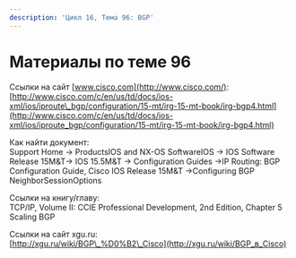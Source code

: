 ```yaml
---
description: 'Цикл 16, Тема 96: BGP'
---
```


# Материалы по теме 96

Ссылки на сайт [www.cisco.com](http://www.cisco.com/):  
[http://www.cisco.com/c/en/us/td/docs/ios-xml/ios/iproute\_bgp/configuration/15-mt/irg-15-mt-book/irg-bgp4.html](http://www.cisco.com/c/en/us/td/docs/ios-xml/ios/iproute_bgp/configuration/15-mt/irg-15-mt-book/irg-bgp4.html)

Как найти документ:  
Support Home → ProductsIOS and NX-OS SoftwareIOS → IOS Software Release 15M&T→ IOS 15.5M&T → Configuration Guides →IP Routing: BGP Configuration Guide, Cisco IOS Release 15M&T →Configuring BGP NeighborSessionOptions

Ссылки на книгу/главу:  
TCP/IP, Volume II: CCIE Professional Development, 2nd Edition, Chapter 5 Scaling BGP

Ссылки на сайт xgu.ru:  
[http://xgu.ru/wiki/BGP\_%D0%B2\_Cisco](http://xgu.ru/wiki/BGP_в_Cisco)

